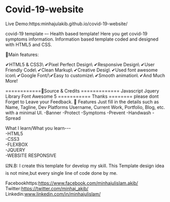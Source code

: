# Covid-19-website
Live Demo:https:minhajulakib.github.io/covid-19-website/

covid-19 template –- Health based template! Here you get covid-19 symptoms information. 
Information based template coded and designed with HTML5 and CSS. 

📌Main features:

✔HTML5 & CSS3\ ✔Pixel Perfect Design\ ✔Responsive Design\ ✔User Friendly Code\ ✔Clean Markup\ ✔Creative Desig\  ✔Used font awesome icon\ ✔Google Font/\✔Easy to customize\ ✔Smooth animation\  ✔And Much More!

============📌Source & Credits =============  Javascript Jquery Library Font Awesome 5 =========== Thanks ======== 
please dont Forget to Leave your Feedback.
🧐 Features
Just fill in the details such as Name, Tagline, Dev Platforms Username, Current Work, Portfolio, Blog, etc. with a minimal UI.
-Banner
-Protect
-Symptoms
-Prevent
-Handwash
-Spread

What I learn/What you learn---<br>
-HTML5<br>
-CSS3<br>
-FLEXBOX<br>
-JQUERY<br>
-WEBSITE RESPONSIVE


☑️N.B: I create this template for develop my skill. This Template design idea is not mine,but every single line of code done by me.

Facebookhttps:https://www.facebook.com/minhajulislam.akib/<br>
Twitter:https://twitter.com/minhaj_akib/<br>
Linkedin:www.linkedin.com/in/minhajulislam/ 

